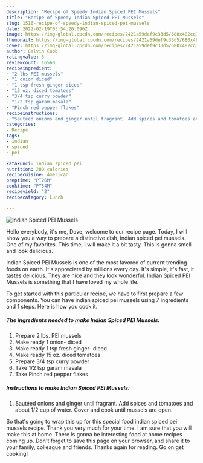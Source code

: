 ```yaml
---
description: "Recipe of Speedy Indian Spiced PEI Mussels"
title: "Recipe of Speedy Indian Spiced PEI Mussels"
slug: 1516-recipe-of-speedy-indian-spiced-pei-mussels
date: 2022-02-19T03:54:20.096Z
image: https://img-global.cpcdn.com/recipes/2421a59def9c33d5/680x482cq70/indian-spiced-pei-mussels-recipe-main-photo.jpg
thumbnail: https://img-global.cpcdn.com/recipes/2421a59def9c33d5/680x482cq70/indian-spiced-pei-mussels-recipe-main-photo.jpg
cover: https://img-global.cpcdn.com/recipes/2421a59def9c33d5/680x482cq70/indian-spiced-pei-mussels-recipe-main-photo.jpg
author: Calvin Cobb
ratingvalue: 5
reviewcount: 16560
recipeingredient:
- "2 lbs PEI mussels"
- "1 onion diced"
- "1 tsp fresh ginger diced"
- "15 oz. diced tomatoes"
- "3/4 tsp curry powder"
- "1/2 tsp garam masala"
- "Pinch red pepper flakes"
recipeinstructions:
- "Sautéed onions and ginger until fragrant. Add spices and tomatoes and about 1/2 cup of water. Cover and cook until mussels are open."
categories:
- Recipe
tags:
- indian
- spiced
- pei

katakunci: indian spiced pei 
nutrition: 280 calories
recipecuisine: American
preptime: "PT26M"
cooktime: "PT54M"
recipeyield: "2"
recipecategory: Lunch

---
```



![Indian Spiced PEI Mussels](https://img-global.cpcdn.com/recipes/2421a59def9c33d5/680x482cq70/indian-spiced-pei-mussels-recipe-main-photo.jpg)

Hello everybody, it's me, Dave, welcome to our recipe page. Today, I will show you a way to prepare a distinctive dish, indian spiced pei mussels. One of my favorites. This time, I will make it a bit tasty. This is gonna smell and look delicious.



Indian Spiced PEI Mussels is one of the most favored of current trending foods on earth. It's appreciated by millions every day. It's simple, it's fast, it tastes delicious. They are nice and they look wonderful. Indian Spiced PEI Mussels is something that I have loved my whole life.


To get started with this particular recipe, we have to first prepare a few components. You can have indian spiced pei mussels using 7 ingredients and 1 steps. Here is how you cook it.

<!--inarticleads1-->

##### The ingredients needed to make Indian Spiced PEI Mussels:

1. Prepare 2 lbs. PEI mussels
1. Make ready 1 onion- diced
1. Make ready 1 tsp fresh ginger- diced
1. Make ready 15 oz. diced tomatoes
1. Prepare 3/4 tsp curry powder
1. Take 1/2 tsp garam masala
1. Take Pinch red pepper flakes




<!--inarticleads2-->

##### Instructions to make Indian Spiced PEI Mussels:

1. Sautéed onions and ginger until fragrant. Add spices and tomatoes and about 1/2 cup of water. Cover and cook until mussels are open.




So that's going to wrap this up for this special food indian spiced pei mussels recipe. Thank you very much for your time. I am sure that you will make this at home. There is gonna be interesting food at home recipes coming up. Don't forget to save this page on your browser, and share it to your family, colleague and friends. Thanks again for reading. Go on get cooking!
